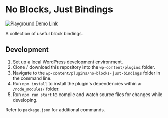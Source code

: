 # No Blocks, Just Bindings

[![Playground Demo Link](https://img.shields.io/badge/Playground_Demo-v0.1.0-blue?logo=wordpress&logoColor=%23fff&labelColor=%233858e9&color=%233858e9)](https://playground.wordpress.net/?blueprint-url=https://raw.githubusercontent.com/ndiego/no-blocks-just-bindings/main/_playground/blueprint-github.json)

A collection of useful block bindings.

## Development

1. Set up a local WordPress development environment.
2. Clone / download this repository into the `wp-content/plugins` folder.
3. Navigate to the `wp-content/plugins/no-blocks-just-bindings` folder in the command line.
4. Run `npm install` to install the plugin's dependencies within a `/node_modules/` folder.
5. Run `npm run start` to compile and watch source files for changes while developing.

Refer to `package.json` for additional commands.